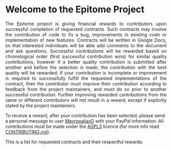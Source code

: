 # Welcome to the Epitome Project

<p align="justify">The Epitome project is giving financial rewards to contributors upon successful completion of requested contracts. Such contracts may involve the contribution of code to fix a bug, improvements in existing code or implementation of new features. Contracts will be written in Google Docs, so that interested individuals will be able add comments to the document and ask questions. Successful contributions will be rewarded based on chronological order (first successful contribution wins) for similar quality contributions, however if a better quality contribution is submitted after another and before the selection is made, the contribution with the best quality will be rewarded. If your contribution is incomplete or improvement is required to successfully fulfill the requested implementations of the contract, then the contributor must improve their contribution according to feedback from the project maintainers, and must do so prior to another successful contribution. Further improving rewarded contributions from the same or different contributors will not result in a reward, except if explicitly stated by the project maintainers. 

To receive a reward, after your contribution has been selected, please send a personal message to user [MavropaliasG](https://github.com/MavropaliasG) with your PayPal information. All contributions must be made under the [AGPL3](LICENSE.txt) licence (for more info read [CONTRIBUTING.md](CONTRIBUTING.md)).

This is a list for requested contracts and their respectful rewards:
